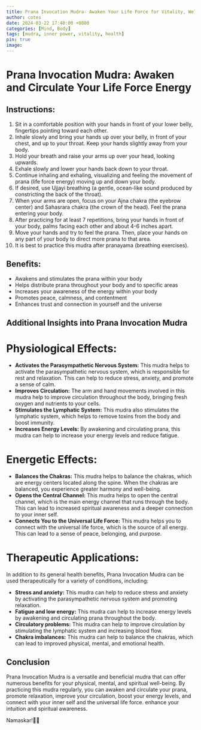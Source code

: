 ```yaml
---
title: Prana Invocation Mudra- Awaken Your Life Force for Vitality, Well-being, and Inner Peace
author: cotes
date: 2024-03-22 17:40:00 +0800
categories: [Mind, Body]
tags: [mudra, inner power, vitality, health] 
pin: true
image: 
---
```


# Prana Invocation Mudra: Awaken and Circulate Your Life Force Energy

## Instructions:

1. Sit in a comfortable position with your hands in front of your lower belly, fingertips pointing toward each other.
2. Inhale slowly and bring your hands up over your belly, in front of your chest, and up to your throat. Keep your hands slightly away from your body.
3. Hold your breath and raise your arms up over your head, looking upwards.
4. Exhale slowly and lower your hands back down to your throat.
5. Continue inhaling and exhaling, visualizing and feeling the movement of prana (life force energy) moving up and down your body.
6. If desired, use Ujjayi breathing (a gentle, ocean-like sound produced by constricting the back of the throat).
7. When your arms are open, focus on your Ajna chakra (the eyebrow center) and Sahasrara chakra (the crown of the head). Feel the prana entering your body.
8. After practicing for at least 7 repetitions, bring your hands in front of your body, palms facing each other and about 4-6 inches apart.
9. Move your hands and try to feel the prana. Then, place your hands on any part of your body to direct more prana to that area.
10. It is best to practice this mudra after pranayama (breathing exercises).

## Benefits:

* Awakens and stimulates the prana within your body
* Helps distribute prana throughout your body and to specific areas
* Increases your awareness of the energy within your body
* Promotes peace, calmness, and contentment
* Enhances trust and connection in yourself and the universe

## Additional Insights into Prana Invocation Mudra

# **Physiological Effects:**

* **Activates the Parasympathetic Nervous System:** This mudra helps to activate the parasympathetic nervous system, which is responsible for rest and relaxation. This can help to reduce stress, anxiety, and promote a sense of calm.
* **Improves Circulation:** The arm and hand movements involved in this mudra help to improve circulation throughout the body, bringing fresh oxygen and nutrients to your cells.
* **Stimulates the Lymphatic System:** This mudra also stimulates the lymphatic system, which helps to remove toxins from the body and boost immunity.
* **Increases Energy Levels:** By awakening and circulating prana, this mudra can help to increase your energy levels and reduce fatigue.

# **Energetic Effects:**

* **Balances the Chakras:** This mudra helps to balance the chakras, which are energy centers located along the spine. When the chakras are balanced, you experience greater harmony and well-being.
* **Opens the Central Channel:** This mudra helps to open the central channel, which is the main energy channel that runs through the body. This can lead to increased spiritual awareness and a deeper connection to your inner self.
* **Connects You to the Universal Life Force:** This mudra helps you to connect with the universal life force, which is the source of all energy. This can lead to a sense of peace, belonging, and purpose.

# **Therapeutic Applications:**

In addition to its general health benefits, Prana Invocation Mudra can be used therapeutically for a variety of conditions, including:

* **Stress and anxiety:** This mudra can help to reduce stress and anxiety by activating the parasympathetic nervous system and promoting relaxation.
* **Fatigue and low energy:** This mudra can help to increase energy levels by awakening and circulating prana throughout the body.
* **Circulatory problems:** This mudra can help to improve circulation by stimulating the lymphatic system and increasing blood flow.
* **Chakra imbalances:** This mudra can help to balance the chakras, which can lead to improved physical, mental, and emotional health.

## Conclusion

Prana Invocation Mudra is a versatile and beneficial mudra that can offer numerous benefits for your physical, mental, and spiritual well-being. By practicing this mudra regularly, you can awaken and circulate your prana, promote relaxation, improve your circulation, boost your energy levels, and connect with your inner self and the universal life force. enhance your intuition and spiritual awareness.

Namaskar!🙏✨